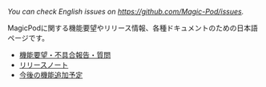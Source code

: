 _You can check English issues on https://github.com/Magic-Pod/issues._

MagicPodに関する機能要望やリリース情報、各種ドキュメントのための日本語ページです。

- [機能要望・不具合報告・質問](https://github.com/Magic-Pod/japanese-issue-board/issues)
- [リリースノート](https://support.magic-pod.com/hc/ja/categories/4415848374553)
- [今後の機能追加予定](https://github.com/Magic-Pod/japanese-issue-and-doc/blob/master/UPCOMING_FEATURES.md)
